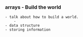### arrays - Build the world
    - talk about how to build a world.
        - 
    - data structure
    - storing information